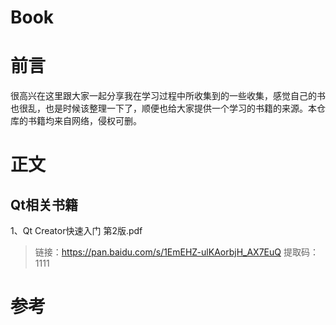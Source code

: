 # Book

# 前言

很高兴在这里跟大家一起分享我在学习过程中所收集到的一些收集，感觉自己的书也很乱，也是时候该整理一下了，顺便也给大家提供一个学习的书籍的来源。本仓库的书籍均来自网络，侵权可删。



# 正文

## Qt相关书籍

1、Qt Creator快速入门 第2版.pdf

> 链接：https://pan.baidu.com/s/1EmEHZ-ulKAorbjH_AX7EuQ 
> 提取码：1111









# 参考
